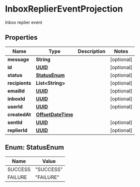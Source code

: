 

# InboxReplierEventProjection

Inbox replier event
## Properties

Name | Type | Description | Notes
------------ | ------------- | ------------- | -------------
**message** | **String** |  |  [optional]
**id** | [**UUID**](UUID) |  |  [optional]
**status** | [**StatusEnum**](#StatusEnum) |  |  [optional]
**recipients** | **List&lt;String&gt;** |  |  [optional]
**emailId** | [**UUID**](UUID) |  |  [optional]
**inboxId** | [**UUID**](UUID) |  |  [optional]
**userId** | [**UUID**](UUID) |  |  [optional]
**createdAt** | [**OffsetDateTime**](OffsetDateTime) |  | 
**sentId** | [**UUID**](UUID) |  |  [optional]
**replierId** | [**UUID**](UUID) |  |  [optional]



## Enum: StatusEnum

Name | Value
---- | -----
SUCCESS | &quot;SUCCESS&quot;
FAILURE | &quot;FAILURE&quot;



